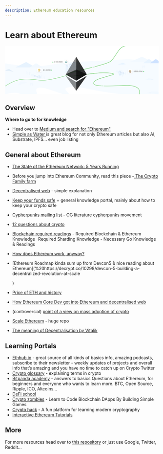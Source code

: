 ```yaml
---
description: Ethereum education resources
---
```


# Learn about Ethereum

![](../.gitbook/assets/image%20%287%29.png)

## Overview 

**Where to go to for knowledge** 

* Head over to [Medium and search for "Ethereum"](https://medium.com/search?q=ethereum) 
* [Simple as Water ](https://simpleaswater.com/)is great blog for not only Ethereum articles but also AI, Substrate, IPFS... even job listing 

## General about Ethereum

* [The State of the Ethereum Network: 5 Years Running](https://consensys.net/blog/news/the-state-of-the-ethereum-network-2020/)
* Before you jump into Ethereum Community, read this piece -[ The Crypto Family farm](https://logicmag.io/bodies/the-crypto-family-farm/)
* [Decentralised web](https://hackernoon.com/dweb-the-decentralized-web-a0e9c6a5c0ec) - simple explanation
* [Keep your funds safe](https://support.mycrypto.com/) + general knowledge portal, mainly about how to keep your crypto safe
* [Cypherpunks mailing list ](http://mailing-list-archive.cryptoanarchy.wiki/)- OG literature cypherpunks movement
* [12 questions about crypto](https://outlast.me/twelve-questions/)
* [Blockchain required readings](https://github.com/prysmaticlabs/prysm/blob/master/docs/READINGS.md) - Required Blockchain & Ethereum Knowledge -Required Sharding Knowledge - Necessary Go Knowledge & Readings
* [How does Ethereum work, anyway? ](https://medium.com/@preethikasireddy/how-does-ethereum-work-anyway-22d1df506369)
* [Ethereum Roadmap kinda sum up from Devcon5 & nice reading about Ethereum](%20https://decrypt.co/10298/devcon-5-building-a-decentralized-revolution-at-scale

  )
* [Price of ETH and history ](https://hackernoon.com/in-defense-of-ethereum-and-its-fatness-why-im-still-bullish-on-eth-4c00fea65442?gi=54535f63bbe2)
* [How Ethereum Core Dev got into Ethereum and decentralised web](%20https://medium.com/@pipermerriam/my-rambling-journey-into-a-career-working-on-ethereum-and-the-decentralized-web-134743766f64)
*  \(controversial\) [point of a view on mass adoption of crypto](https://www.coindesk.com/cryptocurrency-is-most-useful-for-breaking-laws-and-social-constructs)
* [Scale Ethereum](https://github.com/jpitts/eth-community-discussions/blob/master/proposals-to-scale.md#general-strategies-for-scaling-the-ethereum-network) - huge repo
* [The meaning of Decentralisation by Vitalik ](https://medium.com/@VitalikButerin/the-meaning-of-decentralization-a0c92b76a274#.4hl67650f)

## Learning Portals

* [Ethhub.io](https://docs.ethhub.io/) - great source of all kinds of basics info, amazing podcasts, subscribe to their newsletter - weekly updates of projects and overall info that’s amazing and you have no time to catch up on Crypto Twitter
* [Crypto glossary](%20https://a16z.com/2019/11/08/crypto-glossary/) - explaining terms in crypto
* [Bitpanda academy](https://www.bitpanda.com/academy/en/lessons/what-is-ethereum/) - answers to basics Questions about Ethereum, for beginners and everyone who wants to learn more. BTC, Open Source, Ripple, ICO, Altcoins...
* [DeFi school](https://defi.school/) 
* [Crypto zombies](https://cryptozombies.io/) - Learn to Code Blockchain DApps By Building Simple Games 
* [Crypto hack](%20https://cryptohack.org/) - A fun platform for learning modern cryptography
* [Interactive Ethereum Tutorials](https://tutorials.ethvigil.com/)

## More 

For more resources head over to [this repository](https://github.com/anettrolikova/Crypto/blob/master/README.md) or just use Google, Twitter, Reddit...

